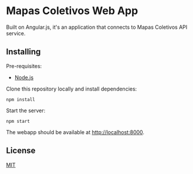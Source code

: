 # Mapas Coletivos Web App

Built on Angular.js, it's an application that connects to Mapas Coletivos API service.

## Installing

Pre-requisites:

- [Node.js](https://nodejs.org)

Clone this repository locally and install dependencies:

    npm install

Start the server:

	npm start

The webapp should be available at [http://localhost:8000](http://localhost:8000).

## License

[MIT](LICENSE)